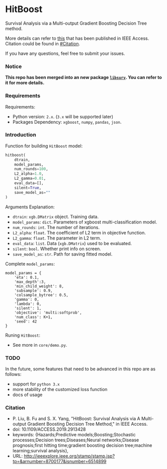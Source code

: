 # HitBoost
Survival Analysis via a Multi-output Gradient Boosting Decision Tree method.

More details can refer to [this](https://doi.org/10.1109/ACCESS.2019.2913428) that has been published in IEEE Access. Citation could be found in [#Citation](#citation).

If you have any questions, feel free to submit your issues.

### Notice

**This repo has been merged into an new package [`libsurv`](https://github.com/liupei101/libsurv). You can refer to it for more details.**

### Requirements

Requirements:

- Python version: `2.x`. (`3.x` will be supported later)
- Packages Dependency: `xgboost`, `numpy`, `pandas`, `json`.


### Introduction

Function for building `HitBoost` model:

```Python
hitboost(
    dtrain, 
    model_params, 
    num_rounds=100, 
    L2_alpha=1.0, 
    L2_gamma=0.01, 
    eval_data=[], 
    silent=True, 
    save_model_as=""
)
```

Arguments Explanation:

- `dtrain`: `xgb.DMatrix` object. Training data.
- `model_params`: `dict`. Parameters of xgboost multi-classification model.
- `num_rounds`: `int`. The number of iterations.
- `L2_alpha`: `float`. The coefficient of L2 term in objective function.
- `L2_gamma`: `float`. The parameter in L2 term.
- `eval_data`: `list`. Data (`xgb.DMatrix`) used to be evaluated.
- `silent`: `bool`. Whether print info on screen.
- `save_model_as`: `str`. Path for saving fitted model.

Complete `model_params`:

```
model_params = {
    'eta': 0.1,
    'max_depth':3, 
    'min_child_weight': 8, 
    'subsample': 0.9,
    'colsample_bytree': 0.5,
    'gamma': 0,
    'lambda': 0,
    'silent': 1,
    'objective': 'multi:softprob',
    'num_class': K+1,
    'seed': 42
}
```

Runing `HitBoost`: 

- See more in `core/demo.py`.

### TODO

In the future, some features that need to be advanced in this repo are as follows:
- support for `python 3.x`
- more stability of the customized loss function
- docs of usage

### Citation

- P. Liu, B. Fu and S. X. Yang, "HitBoost: Survival Analysis via A Multi-output Gradient Boosting Decision Tree Method," in IEEE Access.
- doi: 10.1109/ACCESS.2019.2913428
- keywords: {Hazards;Predictive models;Boosting;Stochastic processes;Decision trees;Diseases;Neural networks;Disease prognosis;first hitting time;gradient boosting decision tree;machine learning;survival analysis},
- URL: http://ieeexplore.ieee.org/stamp/stamp.jsp?tp=&arnumber=8700177&isnumber=6514899
